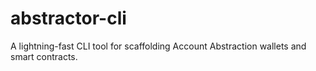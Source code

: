 # abstractor-cli
A lightning-fast CLI tool for scaffolding Account Abstraction wallets and smart contracts.
